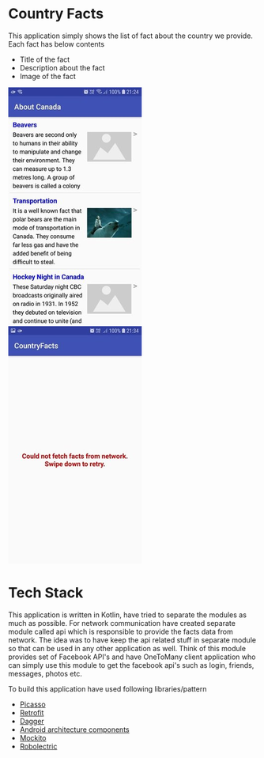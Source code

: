 # Country Facts
This application simply shows the list of fact about the country we provide. Each fact has below contents

  - Title of the fact
  - Description about the fact
  - Image of the fact
  
 ![Alt text](/screens/Facts.jpg?raw=true "Facts") ![Alt text](/screens/error.jpg?raw=true "Error")
 
 
# Tech Stack
This application is written in Kotlin, have tried to separate the modules as much as possible. For network communication have created separate module called api which is responsible to provide the facts data from network. The idea was to have keep the api related stuff in separate module so that can be used in any other application as well. Think of this module provides set of Facebook API's and have OneToMany client application who can simply use this module to get the facebook api's such as login, friends, messages, photos etc.  

To build this application have used following libraries/pattern
- [Picasso](https://square.github.io/picasso/)
- [Retrofit](https://square.github.io/retrofit/)
- [Dagger](https://google.github.io/dagger/android.html)
- [Android architecture components](https://developer.android.com/topic/libraries/architecture)
- [Mockito](https://site.mockito.org/)
- [Robolectric](http://robolectric.org/)
